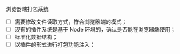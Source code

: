 浏览器端打包系统

- [ ] 需要修改文件读取方式，符合浏览器端的模式；
- [ ] 现有的插件系统是基于 Node 环境的，确认是否能在浏览器端使用；
- [ ] 标准化数据结构；
- [ ] 以插件的形式进行打包功能注入；
